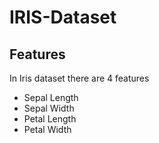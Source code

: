 # IRIS-Dataset

## Features

In Iris dataset there are 4 features 

- Sepal Length   
- Sepal Width 
- Petal Length 
- Petal Width
 

